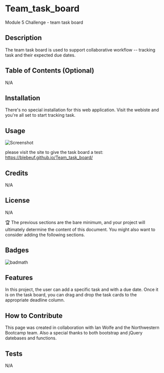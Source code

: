 # Team_task_board
Module 5 Challenge - team task board

## Description

The team task board is used to support collaborative workflow -- tracking task and their expected due dates.

## Table of Contents (Optional)

N/A

## Installation

There's no special installation for this web application. Visit the webiste and you're all set to start tracking task.

## Usage

![Screenshot](https://github.com/blebeuf/Team_task_board/assets/23405383/e83c5d70-cc70-412d-b4a1-5fcc636fb523)

please visit the site to give the task board a test: https://blebeuf.github.io/Team_task_board/

## Credits

N/A

## License

N/A

🏆 The previous sections are the bare minimum, and your project will ultimately determine the content of this document. You might also want to consider adding the following sections.

## Badges

![badmath](https://img.shields.io/github/languages/top/lernantino/badmath)

## Features

In this project, the user can add a specific task and with a due date. Once it is on the task board, you can drag and drop the task cards to the appropriate deadline column.

## How to Contribute

This page was created in collaboration with Ian Wolfe and the Northwestern Bootcamp team. Also a special thanks to both bootstrap and jQuery datebases and functions.

## Tests

N/A
